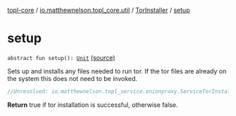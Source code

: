 [topl-core](../../index.md) / [io.matthewnelson.topl_core.util](../index.md) / [TorInstaller](index.md) / [setup](./setup.md)

# setup

`abstract fun setup(): `[`Unit`](https://kotlinlang.org/api/latest/jvm/stdlib/kotlin/-unit/index.html) [(source)](https://github.com/05nelsonm/TorOnionProxyLibrary-Android/blob/master/topl-core/src/main/java/io/matthewnelson/topl_core/util/TorInstaller.kt#L126)

Sets up and installs any files needed to run tor. If the tor files are already on
the system this does not need to be invoked.

``` kotlin
//Unresolved: io.matthewnelson.topl_service.onionproxy.ServiceTorInstaller.setup
```

**Return**
true if tor installation is successful, otherwise false.

